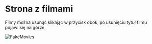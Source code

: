  # Strona z filmami

Filmy można usunąć klikając w przycisk obok, po usunięciu tytuł filmu pojawi się na górze

![FakeMovies](https://user-images.githubusercontent.com/113674920/235449018-3577733f-9cd7-4e92-9327-4c5ba46a5fa5.PNG)
